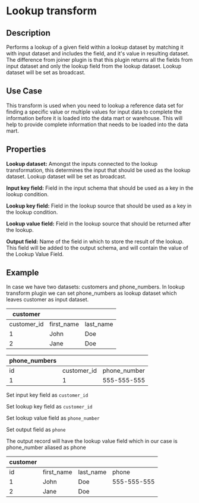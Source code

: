 # Lookup transform

Description
----------- 
Performs a lookup of a given field within a lookup dataset by matching it with input dataset and includes the 
field, and it's value in resulting dataset. The difference from joiner plugin is that this plugin returns all the 
fields from input dataset and only the lookup field from the lookup dataset. Lookup dataset will be set as broadcast.

Use Case
--------
This transform is used when you need to lookup a reference data set for finding a specific value or multiple 
values for input data to complete the information before it is loaded into the data mart or warehouse. 
This will help to provide complete information that needs to be loaded into the data mart.

Properties
----------
**Lookup dataset:** Amongst the inputs connected to the lookup transformation, this determines the input that should be
used as the lookup dataset. Lookup dataset will be set as broadcast.

**Input key field:** Field in the input schema that should be used as a key in the lookup condition.

**Lookup key field:** Field in the lookup source that should be used as a key in the lookup condition.

**Lookup value field:** Field in the lookup source that should be returned after the lookup.

**Output field:** Name of the field in which to store the result of the lookup. This field will be added to the output 
schema, and will contain the value of the Lookup Value Field.

Example
-------
In case we have two datasets: customers and phone_numbers. In lookup transform plugin we can set phone_numbers as 
lookup dataset which leaves customer as input dataset.
 
|customer    |           |          |
|------------|-----------|----------|
|customer_id |first_name |last_name |
|1           |John       |Doe       |
|2           |Jane       |Doe       |

|phone_numbers|   |             |
|----|------------|-------------|
|id  |customer_id |phone_number |
|1   |1           | 555-555-555 |

Set input key field as `customer_id`

Set lookup key field as `customer_id`

Set lookup value field as `phone_number`

Set output field as `phone`

The output record will have the lookup value field which in our case is phone_number aliased as phone

|customer|        |          |             |
|----|------------|----------|-------------|
|id  |first_name  |last_name |phone        |
|1   |John        |Doe       |555-555-555  |
|2   |Jane        |Doe       |             |


